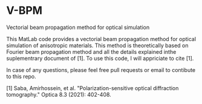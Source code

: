 # V-BPM
Vectorial beam propagation method for optical simulation

This MatLab code provides a vectorial beam propagation method for optical simulation of anisotropic materials. This method is theoretically based on Fourier beam propagation method and all the details explained inthe suplementrary document of [1]. To use this code, I will appriciate to cite [1]. 

In case of any questions, please feel free pull requests or email to contibute to this repo.

[1] Saba, Amirhossein, et al. "Polarization-sensitive optical diffraction tomography." Optica 8.3 (2021): 402-408.

